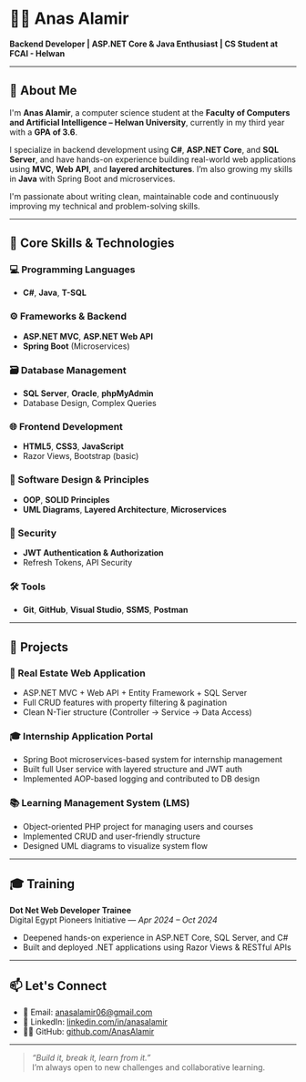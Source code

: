 # 👨‍💻 Anas Alamir

**Backend Developer | ASP.NET Core & Java Enthusiast | CS Student at FCAI - Helwan**

---

## 👋 About Me

I'm **Anas Alamir**, a computer science student at the **Faculty of Computers and Artificial Intelligence – Helwan University**, currently in my third year with a **GPA of 3.6**.

I specialize in backend development using **C#**, **ASP.NET Core**, and **SQL Server**, and have hands-on experience building real-world web applications using **MVC**, **Web API**, and **layered architectures**. I’m also growing my skills in **Java** with Spring Boot and microservices.

I'm passionate about writing clean, maintainable code and continuously improving my technical and problem-solving skills.

---

## 🔧 Core Skills & Technologies

### 💻 Programming Languages
- **C#**, **Java**, **T-SQL**

### ⚙️ Frameworks & Backend
- **ASP.NET MVC**, **ASP.NET Web API**
- **Spring Boot** (Microservices)

### 🗃️ Database Management
- **SQL Server**, **Oracle**, **phpMyAdmin**
- Database Design, Complex Queries

### 🌐 Frontend Development
- **HTML5**, **CSS3**, **JavaScript**
- Razor Views, Bootstrap (basic)

### 🧠 Software Design & Principles
- **OOP**, **SOLID Principles**
- **UML Diagrams**, **Layered Architecture**, **Microservices**

### 🔐 Security
- **JWT Authentication & Authorization**
- Refresh Tokens, API Security

### 🛠 Tools
- **Git**, **GitHub**, **Visual Studio**, **SSMS**, **Postman**

---

## 🚀 Projects

### 🏡 Real Estate Web Application
- ASP.NET MVC + Web API + Entity Framework + SQL Server
- Full CRUD features with property filtering & pagination
- Clean N-Tier structure (Controller → Service → Data Access)

### 🎓 Internship Application Portal
- Spring Boot microservices-based system for internship management
- Built full User service with layered structure and JWT auth
- Implemented AOP-based logging and contributed to DB design

### 📚 Learning Management System (LMS)
- Object-oriented PHP project for managing users and courses
- Implemented CRUD and user-friendly structure
- Designed UML diagrams to visualize system flow

---

## 🎓 Training

**Dot Net Web Developer Trainee**  
Digital Egypt Pioneers Initiative — *Apr 2024 – Oct 2024*  
- Deepened hands-on experience in ASP.NET Core, SQL Server, and C#
- Built and deployed .NET applications using Razor Views & RESTful APIs

---

## 📫 Let's Connect

- 📧 Email: [anasalamir06@gmail.com](mailto:anasalamir06@gmail.com)  
- 💼 LinkedIn: [linkedin.com/in/anasalamir](https://linkedin.com/in/anasalamir)  
- 🧑‍💻 GitHub: [github.com/AnasAlamir](https://github.com/AnasAlamir)

---

> _“Build it, break it, learn from it.”_  
> I’m always open to new challenges and collaborative learning.

<!---
AnasAlamir/AnasAlamir is a ✨ special ✨ repository because its `README.md` (this file) appears on your GitHub profile.
--->
